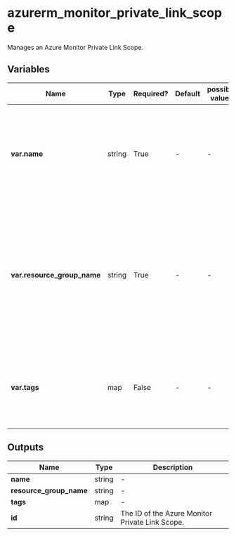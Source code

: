 # azurerm_monitor_private_link_scope

Manages an Azure Monitor Private Link Scope.

## Variables

| Name | Type | Required? | Default  | possible values | Description |
| ---- | ---- | --------- | -------- | ----------- | ----------- |
| **var.name** | string | True | -  |  -  | The name of the Azure Monitor Private Link Scope. Changing this forces a new resource to be created. | 
| **var.resource_group_name** | string | True | -  |  -  | The name of the Resource Group where the Azure Monitor Private Link Scope should exist. Changing this forces a new resource to be created. | 
| **var.tags** | map | False | -  |  -  | A mapping of tags which should be assigned to the Azure Monitor Private Link Scope. | 



## Outputs

| Name | Type | Description |
| ---- | ---- | --------- | 
| **name** | string  | - | 
| **resource_group_name** | string  | - | 
| **tags** | map  | - | 
| **id** | string  | The ID of the Azure Monitor Private Link Scope. | 